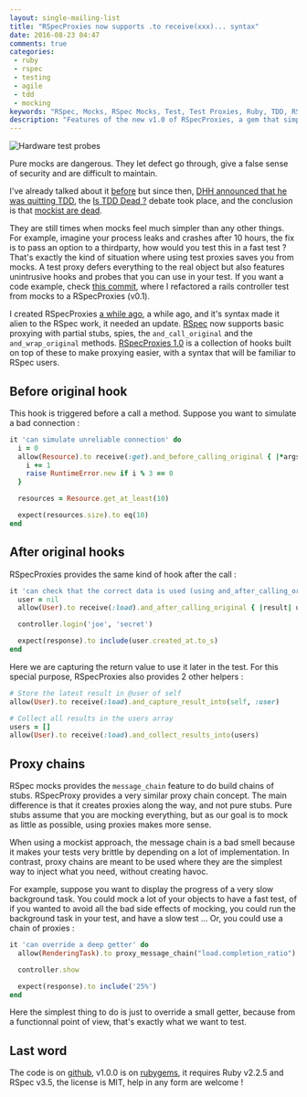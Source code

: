 ```yaml
---
layout: single-mailing-list
title: "RSpecProxies now supports .to receive(xxx)... syntax"
date: 2016-08-23 04:47
comments: true
categories:
 - ruby
 - rspec
 - testing
 - agile
 - tdd
 - mocking
keywords: "RSpec, Mocks, RSpec Mocks, Test, Test Proxies, Ruby, TDD, RSpecProxies"
description: "Features of the new v1.0 of RSpecProxies, a gem that simplifies RSpec mocking with proxies"
---
```

![Hardware test probes]({{site.url}}{{site.baseurl}}/imgs/2016-08-23-rspecproxies-now-supports-to-receive-xxx-dot-dot-dot-syntax/test_probes.jpg)

Pure mocks are dangerous. They let defect go through, give a false sense of security and are difficult to maintain.

I've already talked about it [before](/hitting-the-middle-ground-between-classicist-and-mockist-tdd/) but since then, [DHH announced that he was quitting TDD](http://david.heinemeierhansson.com/2014/tdd-is-dead-long-live-testing.html), the [Is TDD Dead ?](http://martinfowler.com/articles/is-tdd-dead/) debate took place, and the conclusion is that [mockist are dead](https://www.thoughtworks.com/insights/blog/mockists-are-dead-long-live-classicists).

They are still times when mocks feel much simpler than any other things. For example, imagine your process leaks and crashes after 10 hours, the fix is to pass an option to a thirdparty, how would you test this in a fast test ? That's exactly the kind of situation where using test proxies saves you from mocks. A test proxy defers everything to the real object but also features unintrusive hooks and probes that you can use in your test. If you want a code example, check [this commit](https://github.com/philou/mes-courses/commit/2c9fce17f9b59d0b3828f309015c07b17cceddf4?diff=split), where I refactored a rails controller test from mocks to a RSpecProxies (v0.1).

I created RSpecProxies [a while ago](/my-new-gem-for-creating-rspec-proxies/), a while ago, and it's syntax made it alien to the RSpec work, it needed an update. [RSpec](http://rspec.info) now supports basic proxying with partial stubs, spies, the ```and_call_original``` and the ```and_wrap_original``` methods. [RSpecProxies 1.0](https://github.com/philou/rspecproxies) is a collection of hooks built on top of these to make proxying easier, with a syntax that will be familiar to RSpec users.

## Before original hook

This hook is triggered before a call a method. Suppose you want to simulate a bad connection :

```ruby
it 'can simulate unreliable connection' do
  i = 0
  allow(Resource).to receive(:get).and_before_calling_original { |*args|
    i += 1
    raise RuntimeError.new if i % 3 == 0
  }

  resources = Resource.get_at_least(10)

  expect(resources.size).to eq(10)
end
```

## After original hooks

RSpecProxies provides the same kind of hook after the call :

``` ruby
it 'can check that the correct data is used (using and_after_calling_original' do
  user = nil
  allow(User).to receive(:load).and_after_calling_original { |result| user = result }

  controller.login('joe', 'secret')

  expect(response).to include(user.created_at.to_s)
end
```

Here we are capturing the return value to use it later in the test. For this special purpose, RSpecProxies also provides 2 other helpers :

``` ruby
# Store the latest result in @user of self
allow(User).to receive(:load).and_capture_result_into(self, :user)

# Collect all results in the users array
users = []
allow(User).to receive(:load).and_collect_results_into(users)
```

## Proxy chains

RSpec mocks provides the ```message_chain``` feature to do build chains of stubs. RSpecProxy provides a very similar proxy chain concept. The main difference is that it creates proxies along the way, and not pure stubs. Pure stubs assume that you are mocking everything, but as our goal is to mock as little as possible, using proxies makes more sense.

When using a mockist approach, the message chain is a bad smell because it makes your tests very brittle by depending on a lot of implementation. In contrast, proxy chains are meant to be used where they are the simplest way to inject what you need, without creating havoc.

For example, suppose you want to display the progress of a very slow background task. You could mock a lot of your objects to have a fast test, of if you wanted to avoid all the bad side effects of mocking, you could run the background task in your test, and have a slow test ... Or, you could use a chain of proxies :

``` ruby
it 'can override a deep getter' do
  allow(RenderingTask).to proxy_message_chain("load.completion_ratio") { |e| e.and_return(0.2523) }

  controller.show

  expect(response).to include('25%')
end
```

Here the simplest thing to do is just to override a small getter, because from a functionnal point of view, that's exactly what we want to test.

## Last word

The code is on [github](https://github.com/philou/rspecproxies), v1.0.0 is on [rubygems](https://rubygems.org/gems/rspecproxies/versions/0.1.0), it requires Ruby v2.2.5 and RSpec v3.5, the license is MIT, help in any form are welcome !
